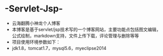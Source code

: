 # -Servlet-Jsp-
- 云海翻腾小神龙个人博客
- 本博客是基于servlet/jsp技术写的一个博客网站，主要功能点包括图文编辑，公式绘制，markdown支持，文件上传下载，评论管理与删除等等
- 项目使用环境参数如下：
- jdk1.8，tomcat1.7，mysql5.6，myeclipse2014
